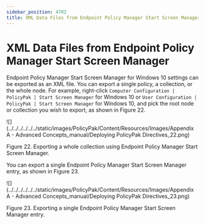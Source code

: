 ```yaml
---
sidebar_position: 4702
title: XML Data Files from Endpoint Policy Manager Start Screen Manager
---
```


# XML Data Files from Endpoint Policy Manager Start Screen Manager

Endpoint Policy Manager Start Screen Manager for Windows 10 settings can be exported as an XML file. You can export a single policy, a collection, or the whole node. For example, right-click `Computer Configuration | PolicyPak | Start Screen Manager` for Windows 10 or `User Configuration | PolicyPak | Start Screen Manager` for Windows 10, and pick the root node or collection you wish to export, as shown in Figure 22.

![](../../../../../../static/images/PolicyPak/Content/Resources/Images/Appendix A - Advanced Concepts_manual/Deploying PolicyPak Directives_22.png)

Figure 22. Exporting a whole collection using Endpoint Policy Manager Start Screen Manager.

You can export a single Endpoint Policy Manager Start Screen Manager entry, as shown in Figure 23.

![](../../../../../../static/images/PolicyPak/Content/Resources/Images/Appendix A - Advanced Concepts_manual/Deploying PolicyPak Directives_23.png)

Figure 23. Exporting a single Endpoint Policy Manager Start Screen Manager entry.